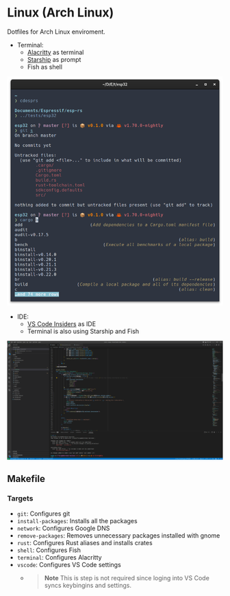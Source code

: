 # Linux (Arch Linux)
Dotfiles for Arch Linux enviroment.

- Terminal:
  - [Alacritty](https://alacritty.org/) as terminal
  - [Starship](https://starship.rs/) as prompt
  - Fish as shell

![Terminal](assets/terminal.png)

- IDE:
  - [VS Code Insiders](https://code.visualstudio.com/insiders/) as IDE
  - Terminal is also using Starship and Fish

![VS Code](assets/vscode.png)

## Makefile
### Targets
* `git`: Configures git
* `install-packages`: Installs all the packages
* `network`: Configures Google DNS
* `remove-packages`: Removes unnecessary packages installed with gnome
* `rust`: Configures Rust aliases and installs crates
* `shell`: Configures Fish
* `terminal`: Configures Alacritty
* `vscode`: Configures VS Code settings
  * > **Note**
    > This is step is not required since loging into VS Code syncs keybingins and settings.
